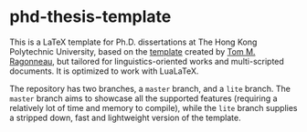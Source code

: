 # phd-thesis-template

This is a LaTeX template for Ph.D. dissertations at The Hong Kong Polytechnic University, based on the [template](https://github.com/ragonneau/phd-thesis-template) created by [Tom M. Ragonneau](https://tomragonneau.com/en/), but tailored for linguistics-oriented works and multi-scripted documents. It is optimized to work with LuaLaTeX.

The repository has two branches, a `master` branch, and a `lite` branch. The `master` branch aims to showcase all the supported features (requiring a relatively lot of time and memory to compile), while the `lite` branch supplies a stripped down, fast and lightweight version of the template.
